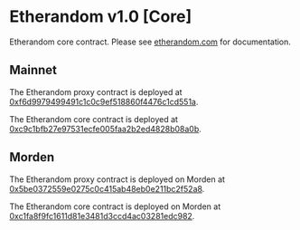 Etherandom v1.0 [Core]
======================

Etherandom core contract. Please see [etherandom.com](https://etherandom.com) for documentation.

Mainnet
-------

The Etherandom proxy contract is deployed at [0xf6d9979499491c1c0c9ef518860f4476c1cd551a](http://etherscan.io/address/0xf6d9979499491c1c0c9ef518860f4476c1cd551a).

The Etherandom core contract is deployed at [0xc9c1bfb27e97531ecfe005faa2b2ed4828b08a0b](http://etherscan.io/address/0xc9c1bfb27e97531ecfe005faa2b2ed4828b08a0b).

Morden
------

The Etherandom proxy contract is deployed on Morden at [0x5be0372559e0275c0c415ab48eb0e211bc2f52a8](https://testnet.etherscan.io/address/0x5be0372559e0275c0c415ab48eb0e211bc2f52a8).

The Etherandom core contract is deployed on Morden at [0xc1fa8f9fc1611d81e3481d3ccd4ac03281edc982](https://testnet.etherscan.io/address/0xc1fa8f9fc1611d81e3481d3ccd4ac03281edc982).
